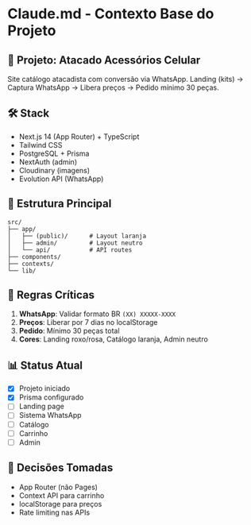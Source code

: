# Claude.md - Contexto Base do Projeto

## 🎯 Projeto: Atacado Acessórios Celular

Site catálogo atacadista com conversão via WhatsApp. Landing (kits) → Captura WhatsApp → Libera preços → Pedido mínimo 30 peças.

## 🛠️ Stack

- Next.js 14 (App Router) + TypeScript
- Tailwind CSS
- PostgreSQL + Prisma
- NextAuth (admin)
- Cloudinary (imagens)
- Evolution API (WhatsApp)

## 📁 Estrutura Principal

```
src/
├── app/
│   ├── (public)/      # Layout laranja
│   ├── admin/         # Layout neutro
│   └── api/           # API routes
├── components/
├── contexts/
└── lib/
```

## 🔑 Regras Críticas

1. **WhatsApp**: Validar formato BR `(XX) XXXXX-XXXX`
1. **Preços**: Liberar por 7 dias no localStorage
1. **Pedido**: Mínimo 30 peças total
1. **Cores**: Landing roxo/rosa, Catálogo laranja, Admin neutro

## 📊 Status Atual

- [x] Projeto iniciado
- [x] Prisma configurado
- [ ] Landing page
- [ ] Sistema WhatsApp
- [ ] Catálogo
- [ ] Carrinho
- [ ] Admin

## 🚨 Decisões Tomadas

- App Router (não Pages)
- Context API para carrinho
- localStorage para preços
- Rate limiting nas APIs